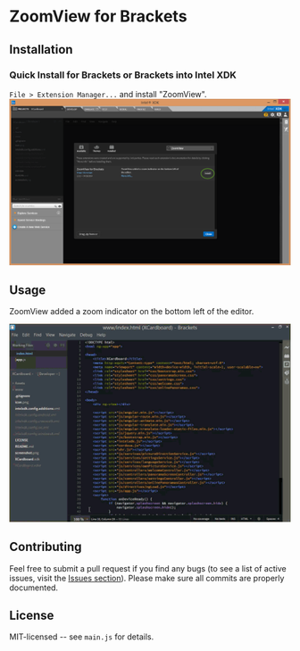 ZoomView for Brackets
=================

Installation
---
### Quick Install for Brackets or Brackets into Intel XDK
`File > Extension Manager...` and install "ZoomView".
![ZoomView Screenshot](https://github.com/GregorBiswanger/Brackets-ZoomView/blob/master/screenshots/ZoomView-Install.png?raw=true)

Usage
---
ZoomView added a zoom indicator on the bottom left of the editor.

![ZoomView Screenshot](https://github.com/GregorBiswanger/Brackets-ZoomView/blob/master/screenshots/ZoomView.gif?raw=true)

Contributing
---
Feel free to submit a pull request if you find any bugs (to see a list of active issues, visit the [Issues section](https://github.com/GregorBiswanger/Brackets-ZoomView/issues)).
Please make sure all commits are properly documented.

License
---
MIT-licensed -- see `main.js` for details.
